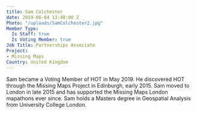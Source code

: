 ```yaml
---
title: Sam Colchester
date: 2019-06-04 13:48:00 Z
Photo: "/uploads/SamColchester2.jpg"
Member Type:
  Is Staff: true
  Is Voting Member: true
Job Title: Partnerships Associate
Project:
- Missing Maps
Country: United Kingdom
---
```


Sam became a Voting Member of HOT in May 2019. He discovered HOT through the Missing Maps Project in Edinburgh, early 2015. Sam moved to London in late 2015 and has supported the Missing Maps London mapathons ever since. Sam holds a Masters degree in Geospatial Analysis from University College London.
